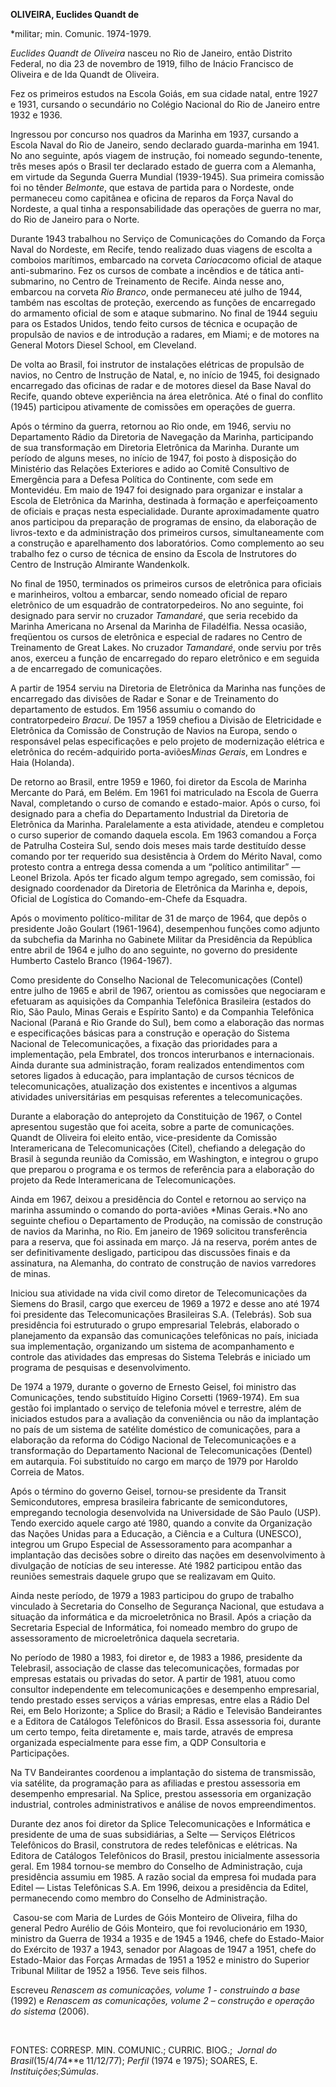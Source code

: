 **OLIVEIRA, Euclides Quandt de**

\*militar; min. Comunic. 1974-1979.

*Euclides Quandt de Oliveira* nasceu no Rio de Janeiro, então Distrito
Federal, no dia 23 de novembro de 1919, filho de Inácio Francisco de
Oliveira e de Ida Quandt de Oliveira.

Fez os primeiros estudos na Escola Goiás, em sua cidade natal, entre
1927 e 1931, cursando o secundário no Colégio Nacional do Rio de Janeiro
entre 1932 e 1936.

Ingressou por concurso nos quadros da Marinha em 1937, cursando a Escola
Naval do Rio de Janeiro, sendo declarado guarda-marinha em 1941. No ano
seguinte, após viagem de instrução, foi nomeado segundo-tenente, três
meses após o Brasil ter declarado estado de guerra com a Alemanha, em
virtude da Segunda Guerra Mundial (1939-1945). Sua primeira comissão foi
no tênder *Belmonte*, que estava de partida para o Nordeste, onde
permaneceu como capitânea e oficina de reparos da Força Naval do
Nordeste, a qual tinha a responsabilidade das operações de guerra no
mar, do Rio de Janeiro para o Norte.

Durante 1943 trabalhou no Serviço de Comunicações do Comando da Força
Naval do Nordeste, em Recife, tendo realizado duas viagens de escolta a
comboios marítimos, embarcado na corveta *Carioca*como oficial de ataque
anti-submarino. Fez os cursos de combate a incêndios e de tática
anti-submarino, no Centro de Treinamento de Recife. Ainda nesse ano,
embarcou na corveta *Rio Branco*, onde permaneceu até julho de 1944,
também nas escoltas de proteção, exercendo as funções de encarregado do
armamento oficial de som e ataque submarino. No final de 1944 seguiu
para os Estados Unidos, tendo feito cursos de técnica e ocupação de
propulsão de navios e de introdução a radares, em Miami; e de motores na
General Motors Diesel School, em Cleveland.

De volta ao Brasil, foi instrutor de instalações elétricas de propulsão
de navios, no Centro de Instrução de Natal, e, no início de 1945, foi
designado encarregado das oficinas de radar e de motores diesel da Base
Naval do Recife, quando obteve experiência na área eletrônica. Até o
final do conflito (1945) participou ativamente de comissões em operações
de guerra.

Após o término da guerra, retornou ao Rio onde, em 1946, serviu no
Departamento Rádio da Diretoria de Navegação da Marinha, participando de
sua transformação em Diretoria Eletrônica da Marinha. Durante um período
de alguns meses, no início de 1947, foi posto à disposição do Ministério
das Relações Exteriores e adido ao Comitê Consultivo de Emergência para
a Defesa Política do Continente, com sede em Montevidéu. Em maio de 1947
foi designado para organizar e instalar a Escola de Eletrônica da
Marinha, destinada à formação e aperfeiçoamento de oficiais e praças
nesta especialidade. Durante aproximadamente quatro anos participou da
preparação de programas de ensino, da elaboração de livros-texto e da
administração dos primeiros cursos, simultaneamente com a construção e
aparelhamento dos laboratórios. Como complemento ao seu trabalho fez o
curso de técnica de ensino da Escola de Instrutores do Centro de
Instrução Almirante Wandenkolk.

No final de 1950, terminados os primeiros cursos de eletrônica para
oficiais e marinheiros, voltou a embarcar, sendo nomeado oficial de
reparo eletrônico de um esquadrão de contratorpedeiros. No ano seguinte,
foi designado para servir no cruzador *Tamandaré*, que seria recebido da
Marinha Americana no Arsenal da Marinha de Filadélfia. Nessa ocasião,
freqüentou os cursos de eletrônica e especial de radares no Centro de
Treinamento de Great Lakes. No cruzador *Tamandaré*, onde serviu por
três anos, exerceu a função de encarregado do reparo eletrônico e em
seguida a de encarregado de comunicações.

A partir de 1954 serviu na Diretoria de Eletrônica da Marinha nas
funções de encarregado das divisões de Radar e Sonar e de Treinamento do
departamento de estudos. Em 1956 assumiu o comando do contratorpedeiro
*Bracuí*. De 1957 a 1959 chefiou a Divisão de Eletricidade e Eletrônica
da Comissão de Construção de Navios na Europa, sendo o responsável pelas
especificações e pelo projeto de modernização elétrica e eletrônica do
recém-adquirido porta-aviões*Minas Gerais*, em Londres e Haia (Holanda).

De retorno ao Brasil, entre 1959 e 1960, foi diretor da Escola de
Marinha Mercante do Pará, em Belém. Em 1961 foi matriculado na Escola de
Guerra Naval, completando o curso de comando e estado-maior. Após o
curso, foi designado para a chefia do Departamento Industrial da
Diretoria de Eletrônica da Marinha. Paralelamente a esta atividade,
atendeu e completou o curso superior de comando daquela escola. Em 1963
comandou a Força de Patrulha Costeira Sul, sendo dois meses mais tarde
destituído desse comando por ter requerido sua desistência à Ordem do
Mérito Naval, como protesto contra a entrega dessa comenda a um
“político antimilitar” — Leonel Brizola. Após ter ficado algum tempo
agregado, sem comissão, foi designado coordenador da Diretoria de
Eletrônica da Marinha e, depois, Oficial de Logística do
Comando-em-Chefe da Esquadra.

Após o movimento político-militar de 31 de março de 1964, que depôs o
presidente João Goulart (1961-1964), desempenhou funções como adjunto da
subchefia da Marinha no Gabinete Militar da Presidência da República
entre abril de 1964 e julho do ano seguinte, no governo do presidente
Humberto Castelo Branco (1964-1967).

Como presidente do Conselho Nacional de Telecomunicações (Contel) entre
julho de 1965 e abril de 1967, orientou as comissões que negociaram e
efetuaram as aquisições da Companhia Telefônica Brasileira (estados do
Rio, São Paulo, Minas Gerais e Espírito Santo) e da Companhia Telefônica
Nacional (Paraná e Rio Grande do Sul), bem como a elaboração das normas
e especificações básicas para a construção e operação do Sistema
Nacional de Telecomunicações, a fixação das prioridades para a
implementação, pela Embratel, dos troncos interurbanos e internacionais.
Ainda durante sua administração, foram realizados entendimentos com
setores ligados à educação, para implantação de cursos técnicos de
telecomunicações, atualização dos existentes e incentivos a algumas
atividades universitárias em pesquisas referentes a telecomunicações.

Durante a elaboração do anteprojeto da Constituição de 1967, o Contel
apresentou sugestão que foi aceita, sobre a parte de comunicações.
Quandt de Oliveira foi eleito então, vice-presidente da Comissão
Interamericana de Telecomunicações (Citel), chefiando a delegação do
Brasil à segunda reunião da Comissão, em Washington, e integrou o grupo
que preparou o programa e os termos de referência para a elaboração do
projeto da Rede Interamericana de Telecomunicações.

Ainda em 1967, deixou a presidência do Contel e retornou ao serviço na
marinha assumindo o comando do porta-aviões *Minas Gerais.*No ano
seguinte chefiou o Departamento de Produção, na comissão de construção
de navios da Marinha, no Rio. Em janeiro de 1969 solicitou transferência
para a reserva, que foi assinada em março. Já na reserva, porém antes de
ser definitivamente desligado, participou das discussões finais e da
assinatura, na Alemanha, do contrato de construção de navios varredores
de minas.

Iniciou sua atividade na vida civil como diretor de Telecomunicações da
Siemens do Brasil, cargo que exerceu de 1969 a 1972 e desse ano até 1974
foi presidente das Telecomunicações Brasileiras S.A. (Telebrás). Sob sua
presidência foi estruturado o grupo empresarial Telebrás, elaborado o
planejamento da expansão das comunicações telefônicas no país, iniciada
sua implementação, organizando um sistema de acompanhamento e controle
das atividades das empresas do Sistema Telebrás e iniciado um programa
de pesquisas e desenvolvimento.

De 1974 a 1979, durante o governo de Ernesto Geisel, foi ministro das
Comunicações, tendo substituído Higino Corsetti (1969-1974). Em sua
gestão foi implantado o serviço de telefonia móvel e terrestre, além de
iniciados estudos para a avaliação da conveniência ou não da implantação
no país de um sistema de satélite doméstico de comunicações, para a
elaboração da reforma do Código Nacional de Telecomunicações e a
transformação do Departamento Nacional de Telecomunicações (Dentel) em
autarquia. Foi substituído no cargo em março de 1979 por Haroldo Correia
de Matos.

Após o término do governo Geisel, tornou-se presidente da Transit
Semicondutores, empresa brasileira fabricante de semicondutores,
empregando tecnologia desenvolvida na Universidade de São Paulo (USP).
Tendo exercido aquele cargo até 1980, quando a convite da Organização
das Nações Unidas para a Educação, a Ciência e a Cultura (UNESCO),
integrou um Grupo Especial de Assessoramento para acompanhar a
implantação das decisões sobre o direito das nações em desenvolvimento à
divulgação de notícias de seu interesse. Até 1982 participou então das
reuniões semestrais daquele grupo que se realizavam em Quito.

Ainda neste período, de 1979 a 1983 participou do grupo de trabalho
vinculado à Secretaria do Conselho de Segurança Nacional, que estudava a
situação da informática e da microeletrônica no Brasil. Após a criação
da Secretaria Especial de Informática, foi nomeado membro do grupo de
assessoramento de microeletrônica daquela secretaria.

No período de 1980 a 1983, foi diretor e, de 1983 a 1986, presidente da
Telebrasil, associação de classe das telecomunicações, formadas por
empresas estatais ou privadas do setor. A partir de 1981, atuou como
consultor independente em telecomunicações e desempenho empresarial,
tendo prestado esses serviços a várias empresas, entre elas a Rádio Del
Rei, em Belo Horizonte; a Splice do Brasil; a Rádio e Televisão
Bandeirantes e a Editora de Catálogos Telefônicos do Brasil. Essa
assessoria foi, durante um certo tempo, feita diretamente e, mais tarde,
através de empresa organizada especialmente para esse fim, a QDP
Consultoria e Participações.

Na TV Bandeirantes coordenou a implantação do sistema de transmissão,
via satélite, da programação para as afiliadas e prestou assessoria em
desempenho empresarial. Na Splice, prestou assessoria em organização
industrial, controles administrativos e análise de novos
empreendimentos.

Durante dez anos foi diretor da Splice Telecomunicações e Informática e
presidente de uma de suas subsidiárias, a Selte — Serviços Elétricos
Telefônicos do Brasil, construtora de redes telefônicas e elétricas. Na
Editora de Catálogos Telefônicos do Brasil, prestou inicialmente
assessoria geral. Em 1984 tornou-se membro do Conselho de Administração,
cuja presidência assumiu em 1985. A razão social da empresa foi mudada
para Editel — Listas Telefônicas S.A. Em 1996, deixou a presidência da
Editel, permanecendo como membro do Conselho de Administração.

 Casou-se com Maria de Lurdes de Góis Monteiro de Oliveira, filha do
general Pedro Aurélio de Góis Monteiro, que foi revolucionário em 1930,
ministro da Guerra de 1934 a 1935 e de 1945 a 1946, chefe do
Estado-Maior do Exército de 1937 a 1943, senador por Alagoas de 1947 a
1951, chefe do Estado-Maior das Forças Armadas de 1951 a 1952 e ministro
do Superior Tribunal Militar de 1952 a 1956. Teve seis filhos.

Escreveu *Renascem as comunicações, volume 1 - construindo a base*
(1992) e *Renascem as comunicações, volume 2 – construção e operação do
sistema* (2006).

 

FONTES: CORRESP. MIN. COMUNIC.; CURRIC. BIOG.;  *Jornal do
Brasil*(15/4/74**e 11/12/77); *Perfil* (1974 e 1975); SOARES, E.
*Instituições*;*Súmulas*.

 
